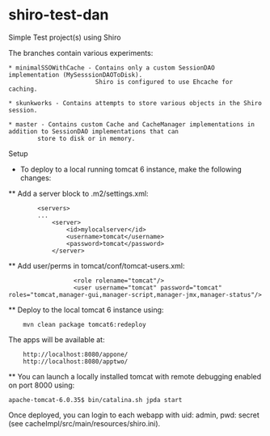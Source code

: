shiro-test-dan
==============

Simple Test project(s) using Shiro


The branches contain various experiments:

    * minimalSSOWithCache - Contains only a custom SessionDAO implementation (MySesssionDAOToDisk).
                            Shiro is configured to use Ehcache for caching.

    * skunkworks - Contains attempts to store various objects in the Shiro session.

    * master - Contains custom Cache and CacheManager implementations in addition to SessionDAO implementations that can
            store to disk or in memory.


Setup

* To deploy to a local running tomcat 6 instance, make the following changes:

 ** Add a server block to .m2/settings.xml:

            <servers>
            ...
                <server>
                    <id>mylocalserver</id>
                    <username>tomcat</username>
                    <password>tomcat</password>
                </server>

 ** Add user/perms in tomcat/conf/tomcat-users.xml:

                      <role rolename="tomcat"/>
                      <user username="tomcat" password="tomcat" roles="tomcat,manager-gui,manager-script,manager-jmx,manager-status"/>

 ** Deploy to the local tomcat 6 instance using:

        mvn clean package tomcat6:redeploy

 The apps will be available at:

        http://localhost:8080/appone/
        http://localhost:8080/apptwo/

 ** You can launch a locally installed tomcat with remote debugging enabled on port 8000 using:

    apache-tomcat-6.0.35$ bin/catalina.sh jpda start

 Once deployed, you can login to each webapp with uid: admin, pwd: secret (see cacheImpl/src/main/resources/shiro.ini).
